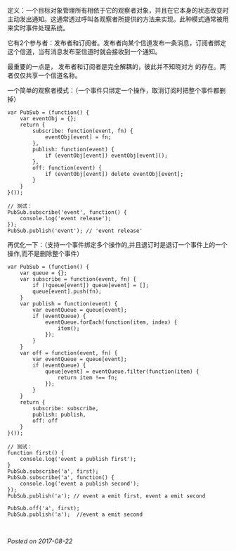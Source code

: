 定义：一个目标对象管理所有相依于它的观察者对象，并且在它本身的状态改变时主动发出通知。这通常透过呼叫各观察者所提供的方法来实现。此种模式通常被用来实时事件处理系统。

它有2个参与者：发布者和订阅者。发布者向某个信道发布一条消息，订阅者绑定这个信道，当有消息发布至信道时就会接收到一个通知。

最重要的一点是， 发布者和订阅者是完全解耦的，彼此并不知晓对方 的存在。两者仅仅共享一个信道名称。

一个简单的观察者模式：（一个事件只绑定一个操作，取消订阅时把整个事件都删掉）

```
var PubSub = (function() {
    var eventObj = {};
    return {
        subscribe: function(event, fn) {
            eventObj[event] = fn;
        },
        publish: function(event) {
            if (eventObj[event]) eventObj[event]();
        },
        off: function(event) {
            if (eventObj[event]) delete eventObj[event];
        }
    }
}());

// 测试：
PubSub.subscribe('event', function() {
    console.log('event release');
});
PubSub.publish('event'); // 'event release'
```

再优化一下：（支持一个事件绑定多个操作的,并且退订时是退订一个事件上的一个操作,而不是删除整个事件）

```
var PubSub = (function() {
    var queue = {};
    var subscribe = function(event, fn) {
        if (!queue[event]) queue[event] = [];
        queue[event].push(fn);
    }
    var publish = function(event) {
        var eventQueue = queue[event];
        if (eventQueue) {
            eventQueue.forEach(function(item, index) {
                item();
            });
        }
    }
    var off = function(event, fn) {
        var eventQueue = queue[event];
        if (eventQueue) {
            queue[event] = eventQueue.filter(function(item) {
                return item !== fn;
            });
        }
    }
    return {
        subscribe: subscribe,
        publish: publish,
        off: off
    }
}());

// 测试：
function first() {
    console.log('event a publish first');
}
PubSub.subscribe('a', first);
PubSub.subscribe('a', function() {
    console.log('event a publish second');
});
PubSub.publish('a'); // event a emit first, event a emit second

PubSub.off('a', first);
PubSub.publish('a');  //event a emit second
```


&nbsp;

*Posted on 2017-08-22*
